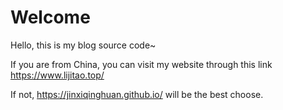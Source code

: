 # Welcome

Hello, this is my blog source code~

If you are from China, you can visit my website through this link <https://www.lijitao.top/>

If not,   <https://jinxiqinghuan.github.io/> will be the best choose.
